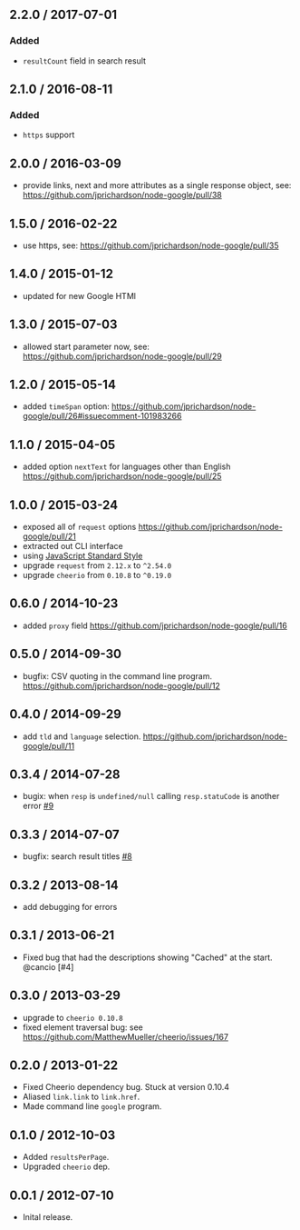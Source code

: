 2.2.0 / 2017-07-01
------------------
### Added
- `resultCount` field in search result

2.1.0 / 2016-08-11
------------------
### Added
- `https` support

2.0.0 / 2016-03-09
------------------
- provide links, next and more attributes as a single response object, see: https://github.com/jprichardson/node-google/pull/38

1.5.0 / 2016-02-22
------------------
- use https, see: https://github.com/jprichardson/node-google/pull/35

1.4.0 / 2015-01-12
-----------------
- updated for new Google HTMl

1.3.0 / 2015-07-03
------------------
- allowed start parameter now, see: https://github.com/jprichardson/node-google/pull/29

1.2.0 / 2015-05-14
------------------
- added `timeSpan` option: https://github.com/jprichardson/node-google/pull/26#issuecomment-101983266

1.1.0 / 2015-04-05
------------------
- added option `nextText` for languages other than English https://github.com/jprichardson/node-google/pull/25

1.0.0 / 2015-03-24
------------------
- exposed all of `request` options https://github.com/jprichardson/node-google/pull/21
- extracted out CLI interface
- using [JavaScript Standard Style](https://github.com/feross/standard)
- upgrade `request` from `2.12.x` to `^2.54.0`
- upgrade `cheerio` from `0.10.8` to `^0.19.0`

0.6.0 / 2014-10-23
------------------
- added `proxy` field https://github.com/jprichardson/node-google/pull/16

0.5.0 / 2014-09-30
------------------
- bugfix: CSV quoting in the command line program. https://github.com/jprichardson/node-google/pull/12

0.4.0 / 2014-09-29
------------------
- add `tld` and `language` selection. https://github.com/jprichardson/node-google/pull/11

0.3.4 / 2014-07-28
------------------
* bugix: when `resp` is `undefined/null` calling `resp.statuCode` is another error [#9](https://github.com/jprichardson/node-google/pull/9)

0.3.3 / 2014-07-07
------------------
* bugfix: search result titles [#8](https://github.com/jprichardson/node-google/pull/8)

0.3.2 / 2013-08-14
------------------
* add debugging for errors

0.3.1 / 2013-06-21
------------------
* Fixed bug that had the descriptions showing "Cached" at the start. @cancio [#4]

0.3.0 / 2013-03-29
------------------
* upgrade to `cheerio 0.10.8`
* fixed element traversal bug: see https://github.com/MatthewMueller/cheerio/issues/167

0.2.0 / 2013-01-22
------------------
* Fixed Cheerio dependency bug. Stuck at version 0.10.4
* Aliased `link.link` to `link.href`.
* Made command line `google` program.

0.1.0 / 2012-10-03
------------------
* Added `resultsPerPage`.
* Upgraded `cheerio` dep.

0.0.1 / 2012-07-10
------------------
* Inital release.
